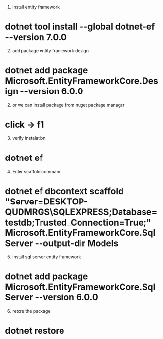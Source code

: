 1. install entity framework
# dotnet tool install --global dotnet-ef --version 7.0.0
2. add package entity framework design
# dotnet add package Microsoft.EntityFrameworkCore.Design --version 6.0.0
2. or we can install package from nuget package manager
# click -> f1
3. verify instalation
# dotnet ef
4.  Enter scaffold command 
# dotnet ef dbcontext scaffold "Server=DESKTOP-QUDMRGS\SQLEXPRESS;Database=testdb;Trusted_Connection=True;" Microsoft.EntityFrameworkCore.SqlServer --output-dir Models
5. install sql server entity framework
# dotnet add package Microsoft.EntityFrameworkCore.SqlServer --version 6.0.0
6. retore the package
# dotnet restore
